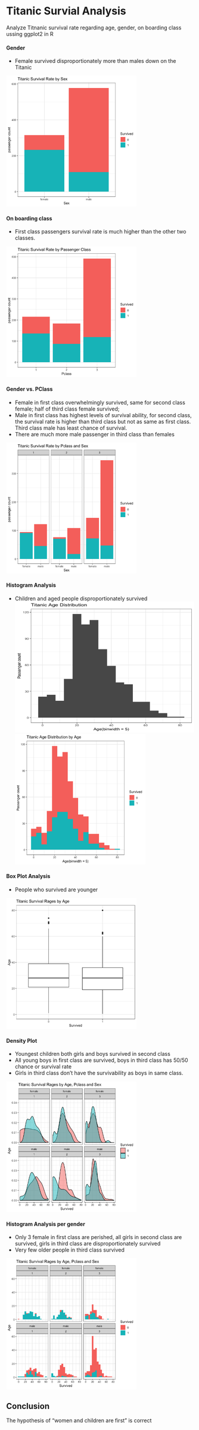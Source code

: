 # Titanic Survial Analysis
Analyze Titnanic survival rate regarding age, gender, on boarding class ussing ggplot2 in R

#### Gender
- Female survived disproportionately more than males down on the Titanic <br/>
<img src = "https://github.com/jitammy/kagglePractice/blob/master/plot/1.png" width="350" height="350">

#### On boarding class
- First class passengers survival rate is much higher than the other two classes. <br/>
<img src = "https://github.com/jitammy/kagglePractice/blob/master/plot/2.png" width="350" height="350">


#### Gender vs. PClass
- Female in first class overwhelmingly survived, same for second class female; half of third class female survived;
- Male in first class has highest levels of survival ability, for second class, the survival rate is higher than third class but not as same as first class. Third class male has least chance of survival. <br/>
- There are much more male passenger in third class than females <br/>
<img src = "https://github.com/jitammy/kagglePractice/blob/master/plot/3.png" width="350" height="350">


#### Histogram Analysis
- Children and aged people disproportionately survived <br/>
<img src = "https://github.com/jitammy/kagglePractice/blob/master/plot/4.png" width="500" height="350"> <img src = "https://github.com/jitammy/kagglePractice/blob/master/plot/5.png" width="350" height="350">



#### Box Plot Analysis
- People who survived are younger <br/>
<img src = "https://github.com/jitammy/kagglePractice/blob/master/plot/6.png" width="350" height="350">



#### Density Plot
- Youngest children both girls and boys survived in second class
- All young boys in first class are survived, boys in third class has 50/50 chance or survival rate <br/>
- Girls in third class don’t have the survivability as boys in same class. <br/>
<img src = "https://github.com/jitammy/kagglePractice/blob/master/plot/7.png" width="350" height="350">
 


#### Histogram Analysis per gender
- Only 3 female in first class are perished, all girls in second class are survived, girls in third class are disproportionately survived <br/>
- Very few older people in third class survived <br/>
<img src = "https://github.com/jitammy/kagglePractice/blob/master/plot/8.png" width="350" height="350">


## Conclusion
The hypothesis of “women and children are first” is correct

